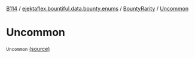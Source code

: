 [B114](../../index.md) / [ejektaflex.bountiful.data.bounty.enums](../index.md) / [BountyRarity](index.md) / [Uncommon](./-uncommon.md)

# Uncommon

`Uncommon` [(source)](https://github.com/ejektaflex/Bountiful/tree/develop/src/main/kotlin/ejektaflex/bountiful/data/bounty/enums/BountyRarity.kt#L27)